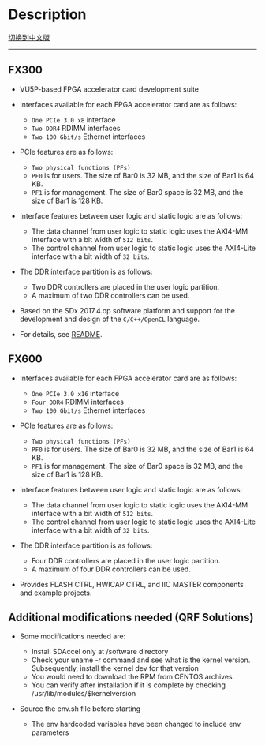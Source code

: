 
# Description

[切换到中文版](./README_CN.md)

---

## FX300

* VU5P-based FPGA accelerator card development suite

* Interfaces available for each FPGA accelerator card are as follows:
  - `One PCIe 3.0 x8` interface    
  - `Two DDR4` RDIMM interfaces
  - `Two 100 Gbit/s` Ethernet interfaces 

* PCIe features are as follows:
    - `Two physical functions (PFs)`
    - `PF0` is for users. The size of Bar0 is 32 MB, and the size of Bar1 is 64 KB.
    - `PF1` is for management. The size of Bar0 space is 32 MB, and the size of Bar1 is 128 KB.

* Interface features between user logic and static logic are as follows:
    - The data channel from user logic to static logic uses the AXI4-MM interface with a bit width of `512 bits`.
    - The control channel from user logic to static logic uses the AXI4-Lite interface with a bit width of `32 bits`.


* The DDR interface partition is as follows:
  - Two DDR controllers are placed in the user logic partition.
  - A maximum of two DDR controllers can be used.

* Based on the SDx 2017.4.op software platform and support for the development and design of the `C/C++/OpenCL` language.

* For details, see [README](./FX300/sdaccel/README.md).

## FX600

* Interfaces available for each FPGA accelerator card are as follows:
  - `One PCIe 3.0 x16` interface    
  - `Four DDR4` RDIMM interfaces
  - `Two 100 Gbit/s` Ethernet interfaces 

* PCIe features are as follows:
    - `Two physical functions (PFs)`
    - `PF0` is for users. The size of Bar0 is 32 MB, and the size of Bar1 is 64 KB.
    - `PF1` is for management. The size of Bar0 space is 32 MB, and the size of Bar1 is 128 KB.

* Interface features between user logic and static logic are as follows:
    - The data channel from user logic to static logic uses the AXI4-MM interface with a bit width of `512 bits`.
    - The control channel from user logic to static logic uses the AXI4-Lite interface with a bit width of `32 bits`.

* The DDR interface partition is as follows:
  - Four DDR controllers are placed in the user logic partition.
  - A maximum of four DDR controllers can be used.

* Provides FLASH CTRL, HWICAP CTRL, and IIC MASTER components and example projects.


## Additional modifications needed (QRF Solutions)

* Some modifications needed are:
    - Install SDAccel only at /software directory 
    - Check your uname -r command and see what is the kernel version.  Subsequently, install the kernel dev for that version
    - You would need to download the RPM from CENTOS archives
    - You can verify after installation if it is complete by checking /usr/lib/modules/$kernelversion

* Source the env.sh file before starting
    - The env hardcoded variables have been changed to include env parameters
